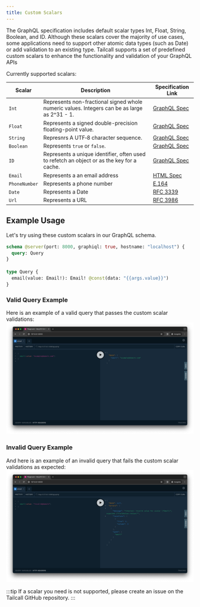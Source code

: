 ```yaml
---
title: Custom Scalars
---
```


The GraphQL specification includes default scalar types Int, Float, String, Boolean, and ID. Although these scalars cover the majority of use cases, some applications need to support other atomic data types (such as Date) or add validation to an existing type.
Tailcall supports a set of predefined custom scalars to enhance the functionality and validation of your GraphQL APIs

Currently supported scalars:

| Scalar        | Description                                                                                  | Specification Link                                                                  |
| ------------- | -------------------------------------------------------------------------------------------- | ----------------------------------------------------------------------------------- |
| `Int`         | Represents non-fractional signed whole numeric values. Integers can be as large as 2^31 - 1. | [GraphQL Spec](https://spec.graphql.org/June2018/#sec-Int)                          |
| `Float`       | Represents a signed double-precision floating-point value.                                   | [GraphQL Spec](https://spec.graphql.org/June2018/#sec-Float)                        |
| `String`      | Represnrs A UTF‐8 character sequence.                                                        | [GraphQL Spec](https://graphql.org/learn/schema/#scalar-String)                     |
| `Boolean`     | Represents `true` or `false`.                                                                | [GraphQL Spec](https://graphql.org/learn/schema/#scalar-Boolean)                    |
| `ID`          | Represents a unique identifier, often used to refetch an object or as the key for a cache.   | [GraphQL Spec](https://graphql.org/learn/schema/#scalar-ID)                         |
| `Email`       | Represents a an email address                                                                | [HTML Spec](https://html.spec.whatwg.org/multipage/input.html#valid-e-mail-address) |
| `PhoneNumber` | Represents a phone number                                                                    | [E.164](https://en.wikipedia.org/wiki/E.164)                                        |
| `Date`        | Represents a Date                                                                            | [RFC 3339](https://datatracker.ietf.org/doc/html/rfc3339)                           |
| `Url`         | Represents a URL                                                                             | [RFC 3986](https://www.ietf.org/rfc/rfc3986.txt)                                    |

## Example Usage

Let's try using these custom scalars in our GraphQL schema.

```graphql
schema @server(port: 8000, graphiql: true, hostname: "localhost") {
  query: Query
}

type Query {
  email(value: Email!): Email! @const(data: "{{args.value}}")
}
```

### Valid Query Example

Here is an example of a valid query that passes the custom scalar validations:
![Valid Query](/images/docs/valid.png)

### Invalid Query Example

And here is an example of an invalid query that fails the custom scalar validations as expected:
![Invalid Query](/images/docs/invalid.png)

:::tip
If a scalar you need is not supported, please create an issue on the Tailcall GitHub repository.
:::
